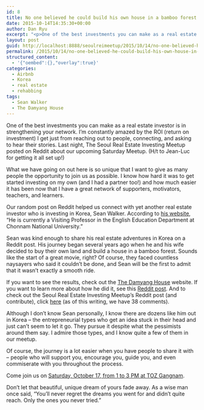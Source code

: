 ```yaml
---
id: 8
title: No one believed he could build his own house in a bamboo forest in Korea. See the results!
date: 2015-10-14T14:35:30+00:00
author: Dan Ryu
excerpt: "<p>One of the best investments you can make as a real estate investor is in strengthening your network. I'm constantly amazed by the ROI (return on investment) I get just from reaching out to people, connecting, and asking to hear their stories. Last night, The Seoul Real Estate Investing Meetup posted on Reddit about our upcoming Saturday Meetup.</p>"
layout: post
guid: http://localhost:8888/seoulreimeetup/2015/10/14/no-one-believed-he-could-build-his-own-house-in-a-bamboo-forest-in-korea-see-the-results/
permalink: /2015/10/14/no-one-believed-he-could-build-his-own-house-in-a-bamboo-forest-in-korea-see-the-results/
structured_content:
  - '{"oembed":{},"overlay":true}'
categories:
  - Airbnb
  - Korea
  - real estate
  - rehabbing
tags:
  - Sean Walker
  - The Damyang House
---
```

One of the best investments you can make as a real estate investor is in strengthening your network. I’m constantly amazed by the ROI (return on investment) I get just from reaching out to people, connecting, and asking to hear their stories. Last night, The Seoul Real Estate Investing Meetup posted on Reddit about our upcoming Saturday Meetup. (H/t to Jean-Luc for getting it all set up!)

What we have going on out here is so unique that I want to give as many people the opportunity to join us as possible. I know how hard it was to get started investing on my own (and I had a partner too!) and how much easier it has been now that I have a great network of supporters, motivators, teachers, and learners.

Our random post on Reddit helped us connect with yet another real estate investor who is investing in Korea, Sean Walker. According to [his website](http://www.thedamyanghouse.com/p/blog-page_19.html), &#8220;He is currently a Visiting Professor in the English Education Department at Chonnam National University.&#8221;

Sean was kind enough to share his real estate adventures in Korea on a Reddit post. His journey began several years ago when he and his wife decided to buy their own land and build a house in a bamboo forest. Sounds like the start of a great movie, right? Of course, they faced countless naysayers who said it couldn’t be done, and Sean will be the first to admit that it wasn’t exactly a smooth ride.

If you want to see the results, check out the <a target="_blank" href="http://www.thedamyanghouse.com/" rel="noopener noreferrer">The Damyang House</a> website. If you want to learn more about how he did it, see this <a target="_blank" href="https://www.reddit.com/r/korea/comments/2i9krv/airbnb_hostrenovating_countryside_house/" rel="noopener noreferrer">Reddit post</a>. And to check out the Seoul Real Estate Investing Meetup’s Reddit post (and contribute), click <a target="_blank" href="https://www.reddit.com/r/korea/comments/3ola4m/any_real_estate_investors_living_in_korea_and/" rel="noopener noreferrer">here</a> (as of this writing, we have 38 comments).

Although I don’t know Sean personally, I know there are dozens like him out in Korea – the entrepreneurial types who get an idea stuck in their head and just can’t seem to let it go. They pursue it despite what the pessimists around them say. I admire those types, and I know quite a few of them in our meetup.

Of course, the journey is a lot easier when you have people to share it with – people who will support you, encourage you, guide you, and even commiserate with you throughout the process.

Come join us on <a target="_blank" href="http://www.meetup.com/Seoul-REI-Meetup/events/225572865/" rel="noopener noreferrer">Saturday, October 17, from 1 to 3 PM at TOZ Gangnam</a>.

Don’t let that beautiful, unique dream of yours fade away. As a wise man once said, &#8220;You’ll never regret the dreams you went for and didn’t quite reach. Only the ones you never tried.&#8221;

